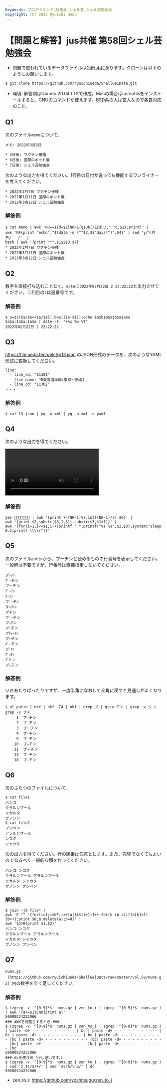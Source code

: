 ```yaml
---
Keywords: プログラミング,勉強会,シェル芸,シェル芸勉強会
Copyright: (C) 2022 Ryuichi Ueda
---
```


# 【問題と解答】jus共催 第58回シェル芸勉強会

* 問題で使われているデータファイルは[GitHub](https://github.com/ryuichiueda/ShellGeiData/tree/master/vol.58)にあります。クローンは以下のようにお願いします。

```bash
$ git clone https://github.com/ryuichiueda/ShellGeiData.git
```

* 環境: 解答例はUbuntu 20.04 LTSで作成。Macの場合はcoreutilsをインストールすると、GNUのコマンドが使えます。BSD系の人は玄人なので各自対応のこと。


## Q1

次のファイル`memo`について、

```
メモ: 2022年3月5日

* 2日後: ワクチン接種
* 6日後: 国際ロボット展
* 7日後: シェル芸勉強会
```

次のような出力を得てください。1行目の日付が違っても機能するワンライナーを考えてください。

```
* 2022年3月7日 ワクチン接種
* 2022年3月11日 国際ロボット展
* 2022年3月12日 シェル芸勉強会
```

### 解答例

```
$ cat memo | awk 'NR==1{d=$2}NR>1{gsub(/日後:/," "d,$2);print}' |
awk 'NF{print "echo","$(date -d \""$3,$2"days\")",$4}' | sed 'y/年月日/-- /'  |
bash | awk '{print "*",$1$2$3,$7}'
* 2022年3月7日 ワクチン接種
* 2022年3月11日 国際ロボット展
* 2022年3月12日 シェル芸勉強会
```

## Q2

数字を直接打ち込むことなく、`date`に`2022年02月22日 2 22:22:22`と出力させてください。二列目の`2`は週番号です。

### 解答例

```
$ a=$(($$/$$<<$$/$$));b=$(($$-$$));echo $a$b$a$a$b$a$a$a $a$a:$a$a:$a$a | date -f- "+%x %w %T"
2022年02月22日 2 22:22:22
```

## Q3

https://file.ueda.tech/eki/p/13.json のJSON形式のデータを、次のようなYAML形式に変換してください。

```
line:
  - line_cd: "11301"
    line_name: JR東海道本線(東京～熱海)
  - line_cd: "11302"
・・・
```

### 解答例

```
$ cat 13.json | yq -o xml | yq -p xml -o yaml
```

## Q4

次のような出力を得てください。

![](unko_move.mp4)


### 解答例

```
yes 💩💩💩💩💩💩💩 | awk '{print 7-(NR-1)%7,int((NR-1)/7),$0}' |
awk '{print $2,substr($3,1,$1),substr($3,$1+1)}' |
awk '{for(i=1;i<=$1;i++)printf " ";printf("%s %s",$2,$3);system("sleep 0.1;printf \\\\r")}'
```


## Q5

次のファイル`putin`から、プーチンと読めるものの行番号を表示してください。一般解は不要ですが、行番号は直接指定しないでください。


```
プ-ﾁﾝ
ﾌﾟ‐チン
プーチン
ﾌﾟ‑ﾁﾝ
ﾌ‑ﾃﾝ
フﾟ−チｿ
タ−ﾁｬﾝ
プチン
フﾟ−チン
プ–ﾁン
プｰチン
プﾁｬｰﾁﾝ
プ―チン
ﾎﾟ―チン
プｰｻﾝ
ﾌﾟｯﾁﾝ
ﾌﾟﾁ-ﾝ
プ—チン
```

### 解答例

いきあたりばったりですが、一度半角になおして全角に戻すと見通しがよくなります。

```
$ nl putin | nkf | nkf -Z4 | nkf | grep プ | grep チン | grep -v ッ | grep -v プチ
     1	プ-チン
     2	プ‐チン
     3	プーチン
     4	プ‑チン
     9	プ-チン
    10	プ–チン
    11	プーチン
    13	プ-チン
    18	プ-チン
```


## Q6 

次のふたつのファイルについて、

```
$ cat file1
バンコ
クラルンプール
ャカルタ
プノンン
$ cat file2
プンペン
アラルンプール
ンコク
ジャカタ
```

次の出力を得てください。行の順番は任意とします。また、完璧でなくてもよいのでなるべく一般的な解を作ってください。

```
バンコ ンコク
クラルンプール アラルンプール
ャカルタ ジャカタ
プノンン プンペン
```

### 解答例

```
$ join -j9 file* |
awk -F "" '{for(i=1;i<NF;i++)a[$i$(i+1)]++;for(k in a)if(a[k]>1){b++};print $0,b;delete(a);b=0}' |
awk '$3>0{print $1,$2}'
バンコ ンコク
クラルンプール アラルンプール
ャカルタ ジャカタ
プノンン プンペン
```

## Q7

`nums.gz`（`https://github.com/ryuichiueda/ShellGeiData/raw/master/vol.58/nums.gz`）内の数字を全て足してください。


### 解答例

```
$ (zgrep -v '^[0-9]*$' nums.gz | zen_to_i ; zgrep '^[0-9]*$' nums.gz ) | awk '{a+=$1}END{print a}'
50000224232066
### AWKで桁落ちするとき ###
$ (zgrep -v '^[0-9]*$' nums.gz | zen_to_i ; zgrep '^[0-9]*$' nums.gz ) | paste -d+ - - - - - - - - - - | bc | paste -d+ - - - - - - - - - - | bc | paste -d+ - - - - - - - - - - | bc | paste -d+ - - - - - - - - - - |bc | paste -d+ - - - - - - - - - - |bc| paste -d+ - - - - - - - - - - |bc| paste -d+ - - - - - - - - - - |bc| paste -d+ - - - - - - - - - - |bc
50000224232066
### dcを使う例（少し遅いです。）
$ (zgrep -v '^[0-9]*$' nums.gz | zen_to_i ; zgrep '^[0-9]*$' nums.gz ) | sed '2,$s/$/+/' | sed '$s/$/\np/' | dc
50000224232066
```

* zen_to_i: https://github.com/yoshitsugu/zen_to_i


